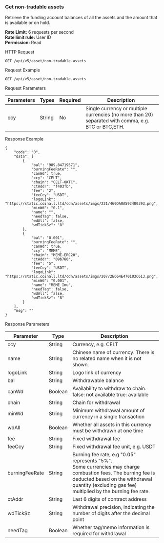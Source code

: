### Get non-tradable assets
Retrieve the funding account balances of all the assets and the amount that is available or on hold.

**Rate Limit:** 6 requests per second  
**Rate limit rule:** User ID  
**Permission:** Read

HTTP Request
```
GET /api/v5/asset/non-tradable-assets
```

Request Example
```
GET /api/v5/asset/non-tradable-assets
```

Request Parameters

| Parameters | Types | Required | Description |
|------------|-------|----------|-------------|
| ccy | String | No | Single currency or multiple currencies (no more than 20) separated with comma, e.g. BTC or BTC,ETH. |

Response Example
```
{
    "code": "0",
    "data": [
        {
            "bal": "989.84719571",
            "burningFeeRate": "",
            "canWd": true,
            "ccy": "CELT",
            "chain": "CELT-OKTC",
            "ctAddr": "f403fb",
            "fee": "2",
            "feeCcy": "USDT",
            "logoLink": "https://static.coinall.ltd/cdn/assets/imgs/221/460DA8A592400393.png",
            "minWd": "0.1",
            "name": "",
            "needTag": false,
            "wdAll": false,
            "wdTickSz": "8"
        },
        {
            "bal": "0.001",
            "burningFeeRate": "",
            "canWd": true,
            "ccy": "MEME",
            "chain": "MEME-ERC20",
            "ctAddr": "09b760",
            "fee": "5",
            "feeCcy": "USDT",
            "logoLink": "https://static.coinall.ltd/cdn/assets/imgs/207/2E664E470103C613.png",
            "minWd": "0.001",
            "name": "MEME Inu",
            "needTag": false,
            "wdAll": false,
            "wdTickSz": "8"
        }
    ],
    "msg": ""
}
```

Response Parameters

| Parameter | Type | Description |
|-----------|------|-------------|
| ccy | String | Currency, e.g. CELT |
| name | String | Chinese name of currency. There is no related name when it is not shown. |
| logoLink | String | Logo link of currency |
| bal | String | Withdrawable balance |
| canWd | Boolean | Availability to withdraw to chain.<br>false: not available true: available |
| chain | String | Chain for withdrawal |
| minWd | String | Minimum withdrawal amount of currency in a single transaction |
| wdAll | Boolean | Whether all assets in this currency must be withdrawn at one time |
| fee | String | Fixed withdrawal fee |
| feeCcy | String | Fixed withdrawal fee unit, e.g. USDT |
| burningFeeRate | String | Burning fee rate, e.g "0.05" represents "5%".<br>Some currencies may charge combustion fees. The burning fee is deducted based on the withdrawal quantity (excluding gas fee) multiplied by the burning fee rate. |
| ctAddr | String | Last 6 digits of contract address |
| wdTickSz | String | Withdrawal precision, indicating the number of digits after the decimal point |
| needTag | Boolean | Whether tag/memo information is required for withdrawal |
